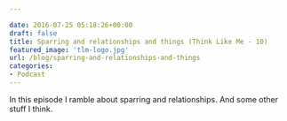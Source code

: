 ```yaml
---

date: 2016-07-25 05:18:26+00:00
draft: false
title: Sparring and relationships and things (Think Like Me - 10)
featured_image: 'tlm-logo.jpg'
url: /blog/sparring-and-relationships-and-things
categories:
- Podcast
---
```


In this episode I ramble about sparring and relationships. And some other stuff I think.




